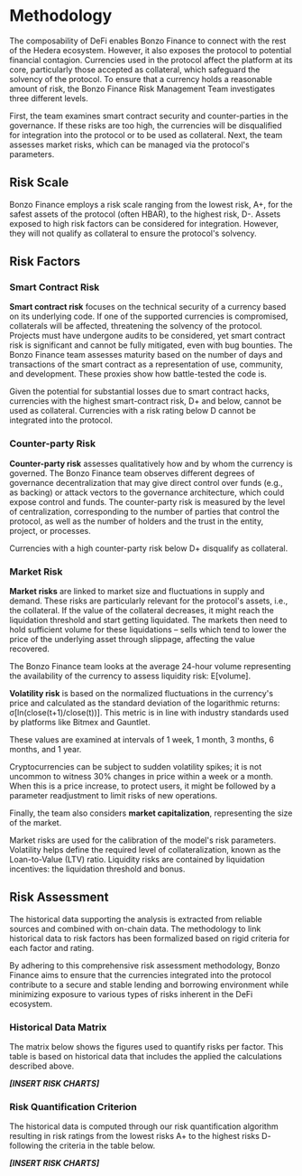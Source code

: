 # Methodology

The composability of DeFi enables Bonzo Finance to connect with the rest of the Hedera ecosystem. However, it also exposes the protocol to potential financial contagion. Currencies used in the protocol affect the platform at its core, particularly those accepted as collateral, which safeguard the solvency of the protocol. To ensure that a currency holds a reasonable amount of risk, the Bonzo Finance Risk Management Team investigates three different levels.

First, the team examines smart contract security and counter-parties in the governance. If these risks are too high, the currencies will be disqualified for integration into the protocol or to be used as collateral. Next, the team assesses market risks, which can be managed via the protocol's parameters.

## Risk Scale&#x20;

Bonzo Finance employs a risk scale ranging from the lowest risk, A+, for the safest assets of the protocol (often HBAR), to the highest risk, D-. Assets exposed to high risk factors can be considered for integration. However, they will not qualify as collateral to ensure the protocol's solvency.

## Risk Factors

### Smart Contract Risk&#x20;

**Smart contract risk** focuses on the technical security of a currency based on its underlying code. If one of the supported currencies is compromised, collaterals will be affected, threatening the solvency of the protocol. Projects must have undergone audits to be considered, yet smart contract risk is significant and cannot be fully mitigated, even with bug bounties. The Bonzo Finance team assesses maturity based on the number of days and transactions of the smart contract as a representation of use, community, and development. These proxies show how battle-tested the code is.

Given the potential for substantial losses due to smart contract hacks, currencies with the highest smart-contract risk, D+ and below, cannot be used as collateral. Currencies with a risk rating below D cannot be integrated into the protocol.

### Counter-party Risk&#x20;

**Counter-party risk** assesses qualitatively how and by whom the currency is governed. The Bonzo Finance team observes different degrees of governance decentralization that may give direct control over funds (e.g., as backing) or attack vectors to the governance architecture, which could expose control and funds. The counter-party risk is measured by the level of centralization, corresponding to the number of parties that control the protocol, as well as the number of holders and the trust in the entity, project, or processes.

Currencies with a high counter-party risk below D+ disqualify as collateral.

### Market Risk&#x20;

**Market risks** are linked to market size and fluctuations in supply and demand. These risks are particularly relevant for the protocol's assets, i.e., the collateral. If the value of the collateral decreases, it might reach the liquidation threshold and start getting liquidated. The markets then need to hold sufficient volume for these liquidations – sells which tend to lower the price of the underlying asset through slippage, affecting the value recovered.

The Bonzo Finance team looks at the average 24-hour volume representing the availability of the currency to assess liquidity risk: E\[volume].

**Volatility risk** is based on the normalized fluctuations in the currency's price and calculated as the standard deviation of the logarithmic returns: σ\[ln(close(t+1)/close(t))]. This metric is in line with industry standards used by platforms like Bitmex and Gauntlet.

These values are examined at intervals of 1 week, 1 month, 3 months, 6 months, and 1 year.

Cryptocurrencies can be subject to sudden volatility spikes; it is not uncommon to witness 30% changes in price within a week or a month. When this is a price increase, to protect users, it might be followed by a parameter readjustment to limit risks of new operations.

Finally, the team also considers **market capitalization**, representing the size of the market.

Market risks are used for the calibration of the model's risk parameters. Volatility helps define the required level of collateralization, known as the Loan-to-Value (LTV) ratio. Liquidity risks are contained by liquidation incentives: the liquidation threshold and bonus.

## Risk Assessment&#x20;

The historical data supporting the analysis is extracted from reliable sources and combined with on-chain data. The methodology to link historical data to risk factors has been formalized based on rigid criteria for each factor and rating.

By adhering to this comprehensive risk assessment methodology, Bonzo Finance aims to ensure that the currencies integrated into the protocol contribute to a secure and stable lending and borrowing environment while minimizing exposure to various types of risks inherent in the DeFi ecosystem.

### Historical Data Matrix

The matrix below shows the figures used to quantify risks per factor. This table is based on historical data that includes the applied the calculations described above.

_**\[INSERT RISK CHARTS]**_

### Risk Quantification Criterion

The historical data is computed through our risk quantification algorithm resulting in risk ratings from the lowest risks A+ to the highest risks D- following the criteria in the table below.

_**\[INSERT RISK CHARTS]**_
